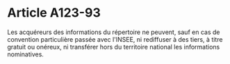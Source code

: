 # Article A123-93

Les acquéreurs des informations du répertoire ne peuvent, sauf en cas de convention particulière passée avec l'INSEE, ni rediffuser à des tiers, à titre gratuit ou onéreux, ni transférer hors du territoire national les informations nominatives.
